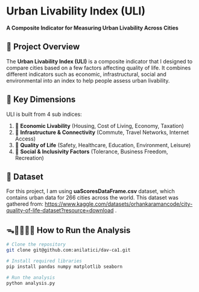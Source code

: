 # Urban Livability Index (ULI)
 **A Composite Indicator for Measuring Urban Livability Across Cities**
## 📌 Project Overview
The **Urban Livability Index (ULI)** is a composite indicator that I designed to compare cities based on a few factors affecting quality of life. It combines different indicators such as economic, infrastructural, social and environmental into an index to help people assess urban livability.

## 📏 Key Dimensions 
ULI is built from 4 sub indices:
1. 🏡 **Economic Livability** (Housing, Cost of Living, Economy, Taxation)
2. 🚆 **Infrastructure & Connectivity** (Commute, Travel Networks, Internet Access)
3. 🏥 **Quality of Life** (Safety, Healthcare, Education, Environment, Leisure)
4. 👥 **Social & Inclusivity Factors** (Tolerance, Business Freedom, Recreation)

## 📂 Dataset
For this project, I am using **uaScoresDataFrame.csv** dataset, which contains urban data for 266 cities across the world. This dataset was gathered from: https://www.kaggle.com/datasets/orhankaramancode/city-quality-of-life-dataset?resource=download .

## ᯓ🏃🏻‍♀️‍➡️ How to Run the Analysis
```bash
# Clone the repository
git clone git@github.com:anilatici/dav-ca1.git

# Install required libraries
pip install pandas numpy matplotlib seaborn

# Run the analysis
python analysis.py
